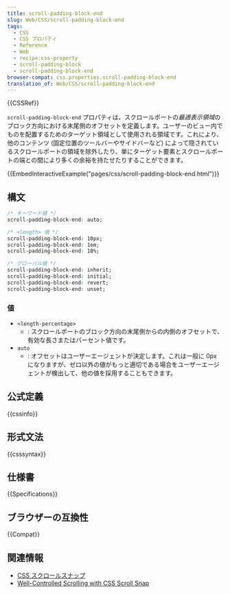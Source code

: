 ```yaml
---
title: scroll-padding-block-end
slug: Web/CSS/scroll-padding-block-end
tags:
  - CSS
  - CSS プロパティ
  - Reference
  - Web
  - recipe:css-property
  - scroll-padding-block
  - scroll-padding-block-end
browser-compat: css.properties.scroll-padding-block-end
translation_of: Web/CSS/scroll-padding-block-end
---
```

{{CSSRef}}

`scroll-padding-block-end` プロパティは、スクロールポートの*最適表示領域*のブロック方向における末尾側のオフセットを定義します。ユーザーのビュー内でものを配置するためのターゲット領域として使用される領域です。これにより、他のコンテンツ (固定位置のツールバーやサイドバーなど) によって隠されているスクロールポートの領域を除外したり、単にターゲット要素とスクロールポートの端との間により多くの余裕を持たせたりすることができます。

{{EmbedInteractiveExample("pages/css/scroll-padding-block-end.html")}}

## 構文

```css
/* キーワード値 */
scroll-padding-block-end: auto;

/* <length> 値 */
scroll-padding-block-end: 10px;
scroll-padding-block-end: 1em;
scroll-padding-block-end: 10%;

/* グローバル値 */
scroll-padding-block-end: inherit;
scroll-padding-block-end: initial;
scroll-padding-block-end: revert;
scroll-padding-block-end: unset;
```

### 値

- `<length-percentage>`
  - : スクロールポートのブロック方向の末尾側からの内側のオフセットで、有効な長さまたはパーセント値です。
- `auto`
  - : オフセットはユーザーエージェントが決定します。これは一般に 0px になりますが、ゼロ以外の値がもっと適切である場合をユーザーエージェントが検出して、他の値を採用することもできます。

## 公式定義

{{cssinfo}}

## 形式文法

{{csssyntax}}

## 仕様書

{{Specifications}}

## ブラウザーの互換性

{{Compat}}

## 関連情報

- [CSS スクロールスナップ](/ja/docs/Web/CSS/CSS_Scroll_Snap)
- [Well-Controlled Scrolling with CSS Scroll Snap](https://web.dev/css-scroll-snap/)

